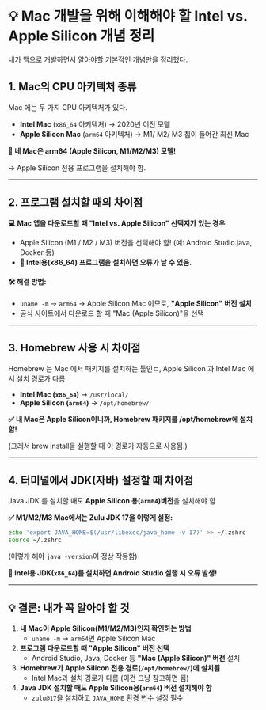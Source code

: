 # 💡 Mac 개발을 위해 이해해야 할 Intel vs. Apple Silicon 개념 정리

내가 맥으로 개발하면서 알아야할 기본적인 개념만을 정리했다.

## 1. Mac의 CPU 아키텍처 종류

Mac 에는 두 가지 CPU 아키텍처가 있다.

- **Intel Mac** (`x86_64` 아키텍처) → 2020년 이전 모델
- **Apple Silicon Mac** (`arm64` 아키텍처) → M1/ M2/ M3 칩이 들어간 최신 Mac

**📌 네 Mac은 arm64 (Apple Silicon, M1/M2/M3) 모델!**

→ Apple Silicon 전용 프로그램을 설치해야 함.

---

## 2. 프로그램 설치할 때의 차이점

**💻 Mac 앱을 다운로드할 때 "Intel vs. Apple Silicon" 선택지가 있는 경우**

- Apple Silicon (M1 / M2 / M3) 버전을 선택해야 함! (예: Android Studio.java, Docker 등)
- **🚫 Intel용(x86_64) 프로그램을 설치하면 오류가 날 수 있음.**

#### 🛠 해결 방법:

- `uname -m` -> `arm64` -> Apple Silicon Mac 이므로, **"Apple Silicon" 버전 설치**
- 공식 사이트에서 다운로드 할 때 "Mac (Apple Silicon)"을 선택

---

## 3. Homebrew 사용 시 차이점

Homebrew 는 Mac 에서 패키지를 설치하는 툴인ㄷ, Apple Silicon 과 Intel Mac 에서 설치 경로가 다름

- **Intel Mac (`x86_64`)** -> `/usr/local/`
- **Apple Silicon (`arm64`)** -> `/opt/homebrew/`

**✅ 내 Mac은 Apple Silicon이니까, Homebrew 패키지를 /opt/homebrew에 설치함!**

(그래서 brew install을 실행할 때 이 경로가 자동으로 사용됨.)

---

## 4. 터미널에서 JDK(자바) 설정할 때 차이점

Java JDK 를 설치할 때도 **Apple Silicon 용(`arm64`)버전**을 설치해야 함

**✅ M1/M2/M3 Mac에서는 Zulu JDK 17을 이렇게 설정:**

```bash
echo 'export JAVA_HOME=$(/usr/libexec/java_home -v 17)' >> ~/.zshrc
source ~/.zshrc
```

(이렇게 해야 `java -version`이 정상 작동함)

**🚫 Intel용 JDK(`x86_64`)를 설치하면 Android Studio 실행 시 오류 발생!**

---

## 💡 결론: 내가 꼭 알아야 할 것

1. **내 Mac이 Apple Silicon(M1/M2/M3)인지 확인하는 방법**
   - `uname -m` → `arm64`면 Apple Silicon Mac
2. **프로그램 다운로드할 때 "Apple Silicon" 버전 선택**
   - Android Studio, Java, Docker 등 **"Mac (Apple Silicon)" 버전** 설치
3. **Homebrew가 Apple Silicon 전용 경로(`/opt/homebrew/`)에 설치됨**
   - Intel Mac과 설치 경로가 다름 (이건 그냥 참고하면 됨)
4. **Java JDK 설치할 때도 Apple Silicon용(`arm64`) 버전 설치해야 함**
   - `zulu@17`을 설치하고 `JAVA_HOME` 환경 변수 설정 필수
